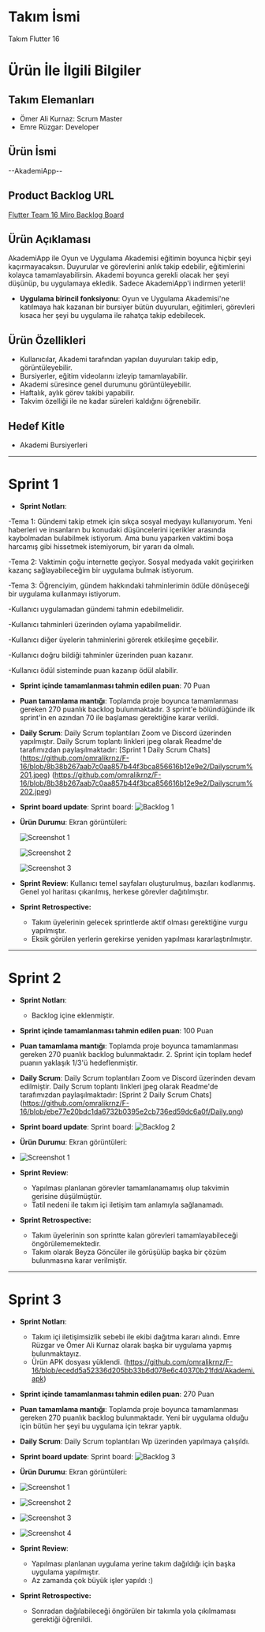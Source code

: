 
# **Takım İsmi**

Takım Flutter 16

# Ürün İle İlgili Bilgiler

## Takım Elemanları
- Ömer Ali Kurnaz: Scrum Master
- Emre Rüzgar: Developer


## Ürün İsmi

--AkademiApp--

## Product Backlog URL

[Flutter Team 16 Miro Backlog Board](https://miro.com/app/board/uXjVM9yYxIw=/)

## Ürün Açıklaması

AkademiApp ile Oyun ve Uygulama Akademisi eğitimin boyunca hiçbir şeyi kaçırmayacaksın. Duyurular ve görevlerini anlık takip edebilir, eğitimlerini kolayca tamamlayabilirsin. Akademi boyunca gerekli olacak her şeyi düşünüp, bu uygulamaya ekledik. Sadece AkademiApp'i indirmen yeterli!



- **Uygulama birincil fonksiyonu**: Oyun ve Uygulama Akademisi'ne katılmaya hak kazanan bir bursiyer bütün duyuruları, eğitimleri, görevleri kısaca her şeyi bu uygulama ile rahatça takip edebilecek.


## Ürün Özellikleri

- Kullanıcılar, Akademi tarafından yapılan duyuruları takip edip, görüntüleyebilir.
- Bursiyerler, eğitim videolarını izleyip tamamlayabilir.
- Akademi süresince genel durumunu görüntüleyebilir.
- Haftalık, aylık görev takibi yapabilir.
- Takvim özelliği ile ne kadar süreleri kaldığını öğrenebilir.

## Hedef Kitle

- Akademi Bursiyerleri

---

# Sprint 1

- **Sprint Notları**:

-Tema 1:
Gündemi takip etmek için sıkça sosyal medyayı kullanıyorum. Yeni haberleri ve insanların bu konudaki düşüncelerini içerikler arasında kaybolmadan bulabilmek istiyorum. Ama bunu yaparken vaktimi boşa harcamış gibi hissetmek istemiyorum, bir yararı da olmalı. 

-Tema 2: 
Vaktimin çoğu internette geçiyor. Sosyal medyada vakit geçirirken kazanç sağlayabileceğim bir uygulama bulmak istiyorum. 

-Tema 3: 
Öğrenciyim, gündem hakkındaki tahminlerimin ödüle dönüşeceği bir uygulama kullanmayı istiyorum.

-Kullanıcı uygulamadan gündemi tahmin edebilmelidir. 

-Kullanıcı tahminleri üzerinden oylama yapabilmelidir.

-Kullanıcı diğer üyelerin tahminlerini görerek etkileşime geçebilir.

-Kullanıcı doğru bildiği tahminler üzerinden puan kazanır. 

-Kullanıcı ödül sisteminde puan kazanıp ödül alabilir.


- **Sprint içinde tamamlanması tahmin edilen puan**: 70 Puan


- **Puan tamamlama mantığı**: Toplamda proje boyunca tamamlanması gereken 270 puanlık backlog bulunmaktadır. 3 sprint'e bölündüğünde ilk sprint'in en azından 70 ile başlaması gerektiğine karar verildi.


- **Daily Scrum**: Daily Scrum toplantıları Zoom ve Discord üzerinden yapılmıştır. Daily Scrum toplantı linkleri jpeg olarak Readme'de tarafımızdan paylaşılmaktadır: [Sprint 1 Daily Scrum Chats]
(https://github.com/omralikrnz/F-16/blob/8b38b267aab7c0aa857b44f3bca856616b12e9e2/Dailyscrum%201.jpeg)
(https://github.com/omralikrnz/F-16/blob/8b38b267aab7c0aa857b44f3bca856616b12e9e2/Dailyscrum%202.jpeg)

- **Sprint board update**: Sprint board: 
  ![Backlog 1](https://github.com/omralikrnz/F-16/blob/8b38b267aab7c0aa857b44f3bca856616b12e9e2/backlog1.png)


- **Ürün Durumu**: Ekran görüntüleri:

  
  ![Screenshot 1](https://github.com/omralikrnz/F-16/blob/8b38b267aab7c0aa857b44f3bca856616b12e9e2/Product1.jpeg)

  
  ![Screenshot 2](https://github.com/omralikrnz/F-16/blob/8b38b267aab7c0aa857b44f3bca856616b12e9e2/Product2.jpeg)

  
  ![Screenshot 3](https://github.com/omralikrnz/F-16/blob/8b38b267aab7c0aa857b44f3bca856616b12e9e2/Product3.jpeg)

  
- **Sprint Review**: 
Kullanıcı temel sayfaları oluşturulmuş, bazıları kodlanmış. Genel yol haritası çıkarılmış, herkese görevler dağıtılmıştır.

- **Sprint Retrospective:**
  - Takım üyelerinin gelecek sprintlerde aktif olması gerektiğine vurgu yapılmıştır.
  - Eksik görülen yerlerin gerekirse yeniden yapılması kararlaştırılmıştır.
 

---

# Sprint 2

- **Sprint Notları**:
  - Backlog içine eklenmiştir.

- **Sprint içinde tamamlanması tahmin edilen puan**: 100 Puan


- **Puan tamamlama mantığı**: Toplamda proje boyunca tamamlanması gereken 270 puanlık backlog bulunmaktadır. 2. Sprint için toplam hedef puanın yaklaşık 1/3'ü hedeflenmiştir.


- **Daily Scrum**: Daily Scrum toplantıları Zoom ve Discord üzerinden devam edilmiştir. Daily Scrum toplantı linkleri jpeg olarak Readme'de tarafımızdan paylaşılmaktadır: [Sprint 2 Daily Scrum Chats]
(https://github.com/omralikrnz/F-16/blob/ebe77e20bdc1da6732b0395e2cb736ed59dc6a0f/Daily.png)


- **Sprint board update**: Sprint board: 
  ![Backlog 2](https://github.com/omralikrnz/F-16/blob/ebe77e20bdc1da6732b0395e2cb736ed59dc6a0f/Sprint2.png)


- **Ürün Durumu**: Ekran görüntüleri:

- ![Screenshot 1](https://github.com/omralikrnz/F-16/blob/94117834ccc2c1387f39c209357bca14beb4bee1/Product3.jpg)

  
- **Sprint Review**: 
  - Yapılması planlanan görevler tamamlanamamış olup takvimin gerisine düşülmüştür.
  - Tatil nedeni ile takım içi iletişim tam anlamıyla sağlanamadı.
  
- **Sprint Retrospective:**
  - Takım üyelerinin son sprintte kalan görevleri tamamlayabileceği öngörülememektedir.
  - Takım olarak Beyza Göncüler ile görüşülüp başka bir çözüm bulunmasına karar verilmiştir.
 
---

# Sprint 3

- **Sprint Notları**:
  - Takım içi iletişimsizlik sebebi ile ekibi dağıtma kararı alındı. Emre Rüzgar ve Ömer Ali Kurnaz olarak başka bir uygulama yapmış bulunmaktayız.
  - Ürün APK dosyası yüklendi. (https://github.com/omralikrnz/F-16/blob/ecedd5a52336d205bb33b6d078e6c40370b21fdd/Akademi.apk)

- **Sprint içinde tamamlanması tahmin edilen puan**: 270 Puan


- **Puan tamamlama mantığı**: Toplamda proje boyunca tamamlanması gereken 270 puanlık backlog bulunmaktadır. Yeni bir uygulama olduğu için bütün her şeyi bu uygulama için tekrar yaptık.


- **Daily Scrum**: Daily Scrum toplantıları Wp üzerinden yapılmaya çalışıldı.



- **Sprint board update**: Sprint board: 
  ![Backlog 3](https://github.com/omralikrnz/F-16/blob/a81614aaa9365357a299d078acffdd30d97653fe/Sprint%203.png)


- **Ürün Durumu**: Ekran görüntüleri:

- ![Screenshot 1](https://github.com/omralikrnz/F-16/blob/a81614aaa9365357a299d078acffdd30d97653fe/Akademi%201.jpeg)
- ![Screenshot 2](https://github.com/omralikrnz/F-16/blob/a81614aaa9365357a299d078acffdd30d97653fe/Akademi%202.jpeg)
- ![Screenshot 3](https://github.com/omralikrnz/F-16/blob/a81614aaa9365357a299d078acffdd30d97653fe/Akademi%203.jpeg)
- ![Screenshot 4](https://github.com/omralikrnz/F-16/blob/a81614aaa9365357a299d078acffdd30d97653fe/Akademi%204.jpeg)

  
- **Sprint Review**: 
  - Yapılması planlanan uygulama yerine takım dağıldığı için başka uygulama yapılmıştır.
  - Az zamanda çok büyük işler yapıldı :)
  
- **Sprint Retrospective:**
  - Sonradan dağılabileceği öngörülen bir takımla yola çıkılmaması gerektiği öğrenildi.
